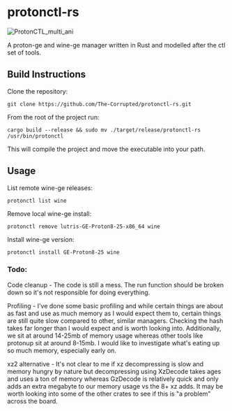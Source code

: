# protonctl-rs
![ProtonCTL_multi_ani](https://github.com/The-Corrupted/protonctl-rs/assets/27307991/80eb7cd8-900a-4e07-8856-9ac8fec1c163)

A proton-ge and wine-ge manager written in Rust and modelled after the ctl set of tools.
## Build Instructions
Clone the repository:
```
git clone https://github.com/The-Corrupted/protonctl-rs.git
```
From the root of the project run:
```
cargo build --release && sudo mv ./target/release/protonctl-rs /usr/bin/protonctl
```
This will compile the project and move the executable into your path.
## Usage
List remote wine-ge releases:
```
protonctl list wine
```
Remove local wine-ge install:
```
protonctl remove lutris-GE-Proton8-25-x86_64 wine
```
Install wine-ge version:
```
protonctl install GE-Proton8-25 wine
```
### Todo:
Code cleanup - The code is still a mess. The run function should be broken down so it's not responsible for doing everything.

Profiling - I've done some basic profiling and while certain things are about as fast and use as much memory as I would expect them to, certain things are still quite slow compared to other, similar managers. Checking the hash takes far longer than I would expect and is worth looking into. Additionally, we sit at around 14-25mb of memory usage whereas other tools like protonup sit at around 8-15mb. I would like to investigate what's eating up so much memory, especially early on.

xz2 alternative - It's not clear to me if xz decompressing is slow and memory hungry by nature but decompressing using XzDecode takes ages and uses a ton of memory whereas GzDecode is relatively quick and only adds an extra megabyte to our memory usage vs the 8+ xz adds. It may be worth looking into some of the other crates to see if this is "a problem" across the board.

